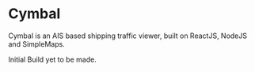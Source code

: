 # Cymbal

Cymbal is an AIS based shipping traffic viewer, built on ReactJS, NodeJS and SimpleMaps.

Initial Build yet to be made.
